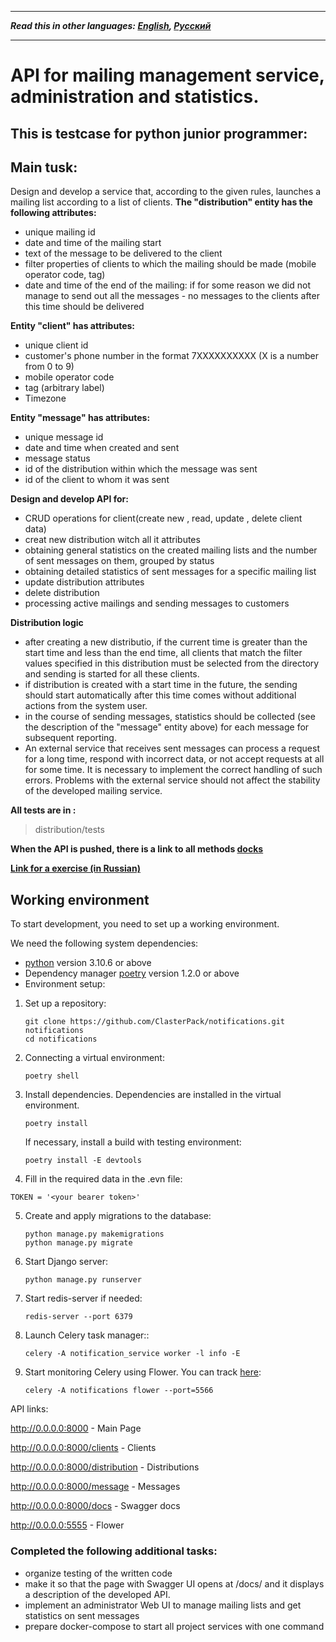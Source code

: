 ***
**_Read this in other languages: [English](README.md), [Русский](README.ru.md)_**
***

# API for mailing management service, administration and statistics.

## This is testcase for python junior programmer:

## Main tusk:
Design and develop a service that, according to the given rules, launches a mailing list according to a list of clients.
 **The "distribution" entity has the following attributes:**
 - unique mailing id
 - date and time of the mailing start
 - text of the message to be delivered to the client
 - filter properties of clients to which the mailing should be made (mobile operator code, tag)
 - date and time of the end of the mailing: if for some reason we did not manage to send out all the messages - no messages to the clients after this time should be delivered

**Entity "client" has attributes:**
 - unique client id
 - customer's phone number in the format 7XXXXXXXXXX (X is a number from 0 to 9)
 - mobile operator code
 - tag (arbitrary label)
 - Timezone

**Entity "message" has attributes:**
 - unique message id 
 - date and time when created and sent
 - message status
 - id of the distribution within which the message was sent
 - id of the client to whom it was sent

**Design and develop API for:**
 - CRUD operations for client(create new , read, update , delete client data)
 - creat new distribution witch all it attributes
 - obtaining general statistics on the created mailing lists and the number of sent messages on them, grouped by status
 - obtaining detailed statistics of sent messages for a specific mailing list
 - update distribution attributes
 - delete distribution 
 - processing active mailings and sending messages to customers

**Distribution logic**
 - after creating a new distributio, if the current time is greater than the start time and less than the end time,
all clients that match the filter values specified in this distribution must be selected from the directory 
and sending is started for all these clients.
 -  if distribution is created with a start time in the future,
the sending should start automatically after this time comes without additional actions from the system user.
 - in the course of sending messages, statistics should be collected (see the description of the "message" entity above)
for each message for subsequent reporting.
 - An external service that receives sent messages can process a request for a long time, respond with incorrect data,
or not accept requests at all for some time. It is necessary to implement the correct handling of such errors.
Problems with the external service should not affect the stability of the developed mailing service.

**All tests are in :**
>distribution/tests

**When the API is pushed, there is a link to all methods [docks](http://localhost:8000/docs/)**
 
**[Link for a exercise (in Russian)](https://www.craft.do/s/n6OVYFVUpq0o6L)**

## Working environment

To start development, you need to set up a working environment.

We need the following system dependencies:
- [python](https://www.python.org/downloads/) version 3.10.6 or above
- Dependency manager [poetry](https://python-poetry.org/docs/#installation) version 1.2.0 or above
- Environment setup:
1. Set up a repository:
    ```shell script
   git clone https://github.com/ClasterPack/notifications.git notifications
   cd notifications
    ```
   
2. Connecting a virtual environment:
   ```shell script
   poetry shell
   ```
   
3. Install dependencies. Dependencies are installed in the virtual environment.
    ```shell script
    poetry install
   ```
   If necessary, install a build with testing environment:
   ```shell script
   poetry install -E devtools
   ```
   
4. Fill in the required data in the .evn file:
```
TOKEN = '<your bearer token>'
   ```

5. Create and apply migrations to the database:
   ```shell script
   python manage.py makemigrations
   python manage.py migrate
   ```

6. Start Django server:
   ```shell script
   python manage.py runserver
   ```
7. Start redis-server if needed:
   ```shell script
   redis-server --port 6379
   ```

8. Launch Celery task manager::
   ```shell script
   celery -A notification_service worker -l info -E
   ```
9. Start monitoring Celery using Flower. You can track [here](http://localhost:5566/):
   ```shell script
   celery -A notifications flower --port=5566
   ```
API links:

http://0.0.0.0:8000 - Main Page

http://0.0.0.0:8000/clients - Clients

http://0.0.0.0:8000/distribution - Distributions

http://0.0.0.0:8000/message - Messages

http://0.0.0.0:8000/docs - Swagger docs

http://0.0.0.0:5555 - Flower


### Completed the following additional tasks:
- organize testing of the written code
- make it so that the page with Swagger UI opens at /docs/ and it displays a description of the developed API.
- implement an administrator Web UI to manage mailing lists and get statistics on sent messages
- prepare docker-compose to start all project services with one command
